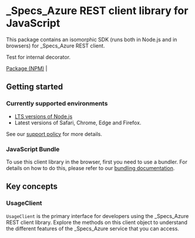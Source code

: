 # _Specs_Azure REST client library for JavaScript

This package contains an isomorphic SDK (runs both in Node.js and in browsers) for _Specs_Azure REST client.

Test for internal decorator.

[Package (NPM)](https://www.npmjs.com/package/@msinternal/clientGeneratorCore-usage) |

## Getting started

### Currently supported environments

- [LTS versions of Node.js](https://github.com/nodejs/release#release-schedule)
- Latest versions of Safari, Chrome, Edge and Firefox.

See our [support policy](https://github.com/Azure/azure-sdk-for-js/blob/main/SUPPORT.md) for more details.





### JavaScript Bundle
To use this client library in the browser, first you need to use a bundler. For details on how to do this, please refer to our [bundling documentation](https://aka.ms/AzureSDKBundling).

## Key concepts

### UsageClient

`UsageClient` is the primary interface for developers using the _Specs_Azure REST client library. Explore the methods on this client object to understand the different features of the _Specs_Azure service that you can access.

